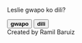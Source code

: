 
<html lang="en">
<head>
    <meta charset="UTF-8">
    <meta http-equiv="X-UA-Compatible" content="IE=edge">
    <meta name='viewport' content='width=320' />
    <link rel="stylesheet" href="https://www.w3schools.com/w3css/4/w3.css">
    <link rel="stylesheet" href="style.css">
    <title>Pindutin mo nalang yun Oo<3</title>
<body>
    <div class="ost-multi-header">
    <div class="w3-container w3-center w3-animate-zoom">
    <div class="wrapper">
        <div class="container">
            <p id="question"><span>Leslie gwapo ko dili?</span></p>
            <button class="btn" id="gwapo"><b>gwapo</b></button>
            <button class="btn" id="dili"><b>dili</b></button>
        </div>
    </div> 
<script>
    const noBtn = document.getElementById('dili');
    const yesBtn = document.getElementById('gwapo');
    const ques = document.getElementById('question');
    let btn = document.getElementById('btn');
        let position;
        noBtn.addEventListener('mouseover',() =>{
        let rand = Math.floor(Math.random() * (500 - 100) + 1);
        let rand2 = Math.floor(Math.random() * (-300 - 100) + 1);
        noBtn.style.transform = "translate("+rand+"px,"+rand2+"px)";
        });
    yesBtn.addEventListener("click",()=>{
        ques.innerHTML = "ayw nag palag gwapo lagi ko hahahahhaha"
    })
</script>
<div>
    <p1>Created by Ramil Baruiz</p1>
</div>

